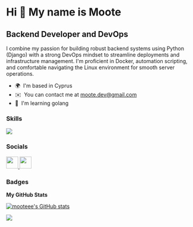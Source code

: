 Hi 👋 My name is Moote
======================

Backend Developer and DevOps
----------------------------

I combine my passion for building robust backend systems using Python (Django) with a strong DevOps mindset to streamline deployments and infrastructure management. I'm proficient in Docker, automation scripting, and comfortable navigating the Linux environment for smooth server operations.

* 🌍  I'm based in Cyprus
* ✉️  You can contact me at [moote.dev@gmail.com](mailto:moote.dev@gmail.com)
* 🧠  I'm learning golang

### Skills

<a href="https://skillicons.dev">
  <img src="https://skillicons.dev/icons?i=python,bash,go,js,django,postgres,html,css,bootstrap,react,postman,selenium,git,linux,docker,neovim,regex,md,discord" />
</a>


### Socials

<p align="left"> <a href="https://www.github.com/mooteee" target="_blank" rel="noreferrer"> <picture> <source media="(prefers-color-scheme: dark)" srcset="https://raw.githubusercontent.com/danielcranney/readme-generator/main/public/icons/socials/github-dark.svg" /> <source media="(prefers-color-scheme: light)" srcset="https://raw.githubusercontent.com/danielcranney/readme-generator/main/public/icons/socials/github.svg" /> <img src="https://raw.githubusercontent.com/danielcranney/readme-generator/main/public/icons/socials/github.svg" width="32" height="32" /> </picture> </a> <a href="https://www.linkedin.com/in/mooteee" target="_blank" rel="noreferrer"> <picture> <source media="(prefers-color-scheme: dark)" srcset="https://raw.githubusercontent.com/danielcranney/readme-generator/main/public/icons/socials/linkedin-dark.svg" /> <source media="(prefers-color-scheme: light)" srcset="https://raw.githubusercontent.com/danielcranney/readme-generator/main/public/icons/socials/linkedin.svg" /> <img src="https://raw.githubusercontent.com/danielcranney/readme-generator/main/public/icons/socials/linkedin.svg" width="32" height="32" /> </picture> </a></p>

### Badges

<b>My GitHub Stats</b>

<a href="http://www.github.com/mooteee"><img src="https://github-readme-stats.vercel.app/api?username=mooteee&show_icons=true&hide=&count_private=true&title_color=0891b2&text_color=ffffff&icon_color=0891b2&bg_color=181824&hide_border=true&show_icons=true" alt="mooteee's GitHub stats" /></a>

<a href="http://www.github.com/mooteee"><img src="https://github-readme-streak-stats.herokuapp.com/?user=mooteee&stroke=ffffff&background=181824&ring=0891b2&fire=0891b2&currStreakNum=ffffff&currStreakLabel=0891b2&sideNums=ffffff&sideLabels=ffffff&dates=ffffff&hide_border=true" /></a>
